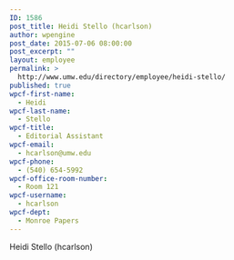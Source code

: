 ```yaml
---
ID: 1586
post_title: Heidi Stello (hcarlson)
author: wpengine
post_date: 2015-07-06 08:00:00
post_excerpt: ""
layout: employee
permalink: >
  http://www.umw.edu/directory/employee/heidi-stello/
published: true
wpcf-first-name:
  - Heidi
wpcf-last-name:
  - Stello
wpcf-title:
  - Editorial Assistant
wpcf-email:
  - hcarlson@umw.edu
wpcf-phone:
  - (540) 654-5992
wpcf-office-room-number:
  - Room 121
wpcf-username:
  - hcarlson
wpcf-dept:
  - Monroe Papers
---
```

Heidi Stello (hcarlson)